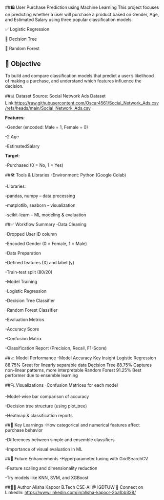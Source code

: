 ##🛍️ User Purchase Prediction using Machine Learning
This project focuses on predicting whether a user will purchase a product based on Gender, Age, and Estimated Salary using three popular classification models:

✅ Logistic Regression

🌳 Decision Tree

🌲 Random Forest

## 🎯 Objective
To build and compare classification models that predict a user’s likelihood of making a purchase, and understand which features influence the decision.

##📊 Dataset
Source: Social Network Ads Dataset
Link:https://raw.githubusercontent.com/Oscar4561/Social_Network_Ads.csv/refs/heads/main/Social_Network_Ads.csv

**Features**:

-Gender (encoded: Male = 1, Female = 0)

-2.Age

-EstimatedSalary

**Target**:

-Purchased (0 = No, 1 = Yes)

##🛠️ Tools & Libraries
-Environment: Python (Google Colab)

-Libraries:

  -pandas, numpy – data processing

  -matplotlib, seaborn – visualization

  -scikit-learn – ML modeling & evaluation

##✅ Workflow Summary
-Data Cleaning

-Dropped User ID column

-Encoded Gender (0 = Female, 1 = Male)

-Data Preparation

-Defined features (X) and label (y)

-Train-test split (80/20)

-Model Training

-Logistic Regression

-Decision Tree Classifier

-Random Forest Classifier

-Evaluation Metrics

-Accuracy Score

-Confusion Matrix

-Classification Report (Precision, Recall, F1-Score)

##📈 Model Performance
-Model	Accuracy	Key Insight
Logistic Regression	88.75%	Great for linearly separable data
Decision Tree	88.75%	Captures non-linear patterns, more interpretable
Random Forest	91.25%	Best performer due to ensemble learning

##🔍 Visualizations
-Confusion Matrices for each model

-Model-wise bar comparison of accuracy

-Decision tree structure (using plot_tree)

-Heatmap & classification reports

##📌 Key Learnings
-How categorical and numerical features affect purchase behavior

-Differences between simple and ensemble classifiers

-Importance of visual evaluation in ML

##🚀 Future Enhancements
-Hyperparameter tuning with GridSearchCV

-Feature scaling and dimensionality reduction

-Try models like KNN, SVM, and XGBoost

##👩‍💻 Author
Alisha Kapoor
B.Tech CSE-AI @ IGDTUW
🔗 Connect on LinkedIn: https://www.linkedin.com/in/alisha-kapoor-2ba1bb328/

